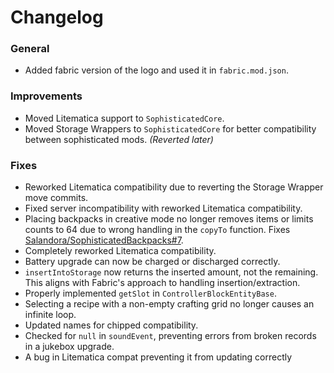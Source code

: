 # Changelog

### General
- Added fabric version of the logo and used it in `fabric.mod.json`.

### Improvements
- Moved Litematica support to `SophisticatedCore`.
- Moved Storage Wrappers to `SophisticatedCore` for better compatibility between sophisticated mods. *(Reverted later)*

### Fixes
- Reworked Litematica compatibility due to reverting the Storage Wrapper move commits.
- Fixed server incompatibility with reworked Litematica compatibility.
- Placing backpacks in creative mode no longer removes items or limits counts to 64 due to wrong handling in the `copyTo` function. Fixes [Salandora/SophisticatedBackpacks#7](https://github.com/Salandora/SophisticatedBackpacks/issues/7).
- Completely reworked Litematica compatibility.
- Battery upgrade can now be charged or discharged correctly.
- `insertIntoStorage` now returns the inserted amount, not the remaining. This aligns with Fabric's approach to handling insertion/extraction.
- Properly implemented `getSlot` in `ControllerBlockEntityBase`.
- Selecting a recipe with a non-empty crafting grid no longer causes an infinite loop.
- Updated names for chipped compatibility.
- Checked for `null` in `soundEvent`, preventing errors from broken records in a jukebox upgrade.
- A bug in Litematica compat preventing it from updating correctly